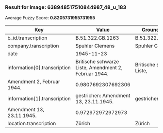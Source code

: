 ### Result for image: 638948517510844987_48_u_183
Average Fuzzy Score: **0.8205731955731955**
<small>

| Key | Value | Ground Truth | Score |
| --- | --- | --- | --- |
| b_id.transcription | B.51.322.GB.1263 | B.51.322.GB.1263. | 0.9696969696969697 |
| company.transcription | Spuhler Clemens | Spuhler Clemens | 1.0 |
| date | 1945-11-23 |  | 0.0 |
| information[0].transcription | Britische schwarze Liste, Amendment 2, Februar 1944. | Britische schwarze Liste,
Amendment 2, Februar 1944. | 0.9807692307692306 |
| information[1].transcription | gestrichen: Amendment 13, 23.11.1945. | gestrichen:
Amendment 13, 23.11.1945. | 0.972972972972973 |
| location.transcription | Zürich | Zürich | 1.0 |

</small>
